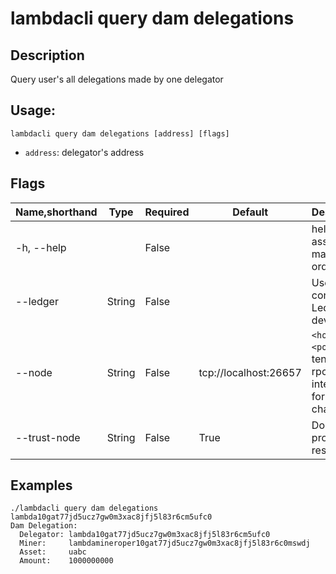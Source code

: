 # lambdacli query dam delegations

## Description

Query user's all delegations made by one delegator

## Usage:

```
lambdacli query dam delegations [address] [flags]
```

- `address`: delegator's address

## Flags

| Name,shorthand | Type   | Required | Default               | Description                                                  |
| -------------- | ------ | -------- | --------------------- | ------------------------------------------------------------ |
| -h, --help     |        | False    |                       | help for asset-match-orders                    |
| --ledger       | String | False    |                       | Use a connected Ledger device                                |
| --node         | String | False    | tcp://localhost:26657 | `<host>:<port>`to tendermint rpc interface for this chain    |
| --trust-node   | String | False    | True                  | Don't verify proofs for responses                            |


## Examples
```
./lambdacli query dam delegations lambda10gat77jd5ucz7gw0m3xac8jfj5l83r6cm5ufc0
Dam Delegation:
  Delegator: lambda10gat77jd5ucz7gw0m3xac8jfj5l83r6cm5ufc0
  Miner:     lambdamineroper10gat77jd5ucz7gw0m3xac8jfj5l83r6c0mswdj
  Asset:     uabc
  Amount:    1000000000
```

